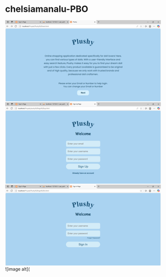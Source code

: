 # chelsiamanalu-PBO
![image alt](https://github.com/chelsiaaa/chelsiamanalu-PBO/blob/38116220019dbefbdc0ab16e1bbb5a5f1b14d6ac/Dashboard.png)
![image alt](https://github.com/chelsiaaa/chelsiamanalu-PBO/blob/80630e0af00a351d645980c9d0927bd4abe7d3a9/SignUp.png)
![image alt](https://github.com/chelsiaaa/chelsiamanalu-PBO/blob/92db5f354fd7c7ca10bac540848e91c3d7e29421/SignIn.png)
![image alt](
